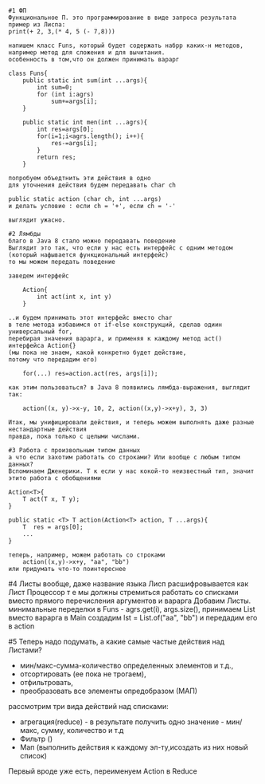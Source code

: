 
	#1 ФП 
	Функциональное П. это программирование в виде запроса результата
	пример из Лиспа:
	print(+ 2, 3,(* 4, 5 (- 7,8))) 

	напишем класс Funs, который будет содержать набрр каких-н методов,
	например метод для сложения и для вычитания. 
	особенность в том,что он должен принимать варарг

	class Funs{
		public static int sum(int ...args){
			int sum=0;
			for (int i:agrs)
				sum+=args[i];
		}
		
		public static int men(int ...agrs){
			int res=args[0];
			for(i=1;i<agrs.length(); i++){
				res-=args[i];
			}
			return res;
		}

	попробуем объедтнить эти действия в одно
	для уточнения действия будем передавать char ch

	public static action (char ch, int ...args)
	и делать условие : если ch = '+', если ch = '-'

	выглядит ужасно. 

	#2 Лямбды
	благо в Java 8 стало можно передавать поведение
	Выглядит это так, что если у нас есть интерфейс с одним методом
	(который нафывается функциональный интерфейс)
	то мы можем передать поведение

	заведем интерфейс 

		Action{
			int act(int x, int y)
		}

	..и будем принимать этот интерфейс вместо char
	в теле метода избавимся от if-else конструкций, сделав одиин универсальный for, 
	перебирая значения варарга, и применяя к каждому метод act() интерфейса Action{}
	(мы пока не знаем, какой конкретно будет действие, 
	потому что передадим его)

		for(...) res=action.act(res, args[i]);

	как этим пользоваться? в Java 8 появились лямбда-выражения, выглядит так:

		action((x, y)->x-y, 10, 2, action((x,y)->x+y), 3, 3) 
		
	Итак, мы унифицировали действия, и теперь можем выполнять даже разные нестандартные действия
	правда, пока только с целыми числами.

	#3 Работа с произвольным типом данных
	а что если захотим работать со строками? Или вообще с любым типом данных?
	Вспоминаем Дженерики. Т к если у нас кокой-то неизвестный тип, значит этито работа с обобщениями

	Action<T>{
		T act(T x, T y);
	} 

	public static <T> T action(Action<T> action, T ...args){
		T  res = args[0];
		...
	}

	теперь, например, можем работать со строками
		action((x,y)->x+y, "aa", "bb")
	или придумать что-то поинтереснее

#4 Листы
вообще, даже название языка Лисп расшифровывается как Лист Процессор
т е мы должны стремиться работать со списками вместо прямого перечисления аргументов и варарга
Добавим Листы.
минимальные переделки в Funs - agrs.get(i), args.size(), принимаем List<T> вместо варарга
в Main создадим lst = List.of("aa", "bb") и передадим его в action 

#5
Теперь надо подумать, а какие самые частые действия над Листами?
- мин/макс-сумма-количество определенных элементов и т.д.,
- отсортировать (ее пока не трогаем),
- отфильтровать, 
- преобразовать все элементы опредобразом (МАП)

 рассмотрим три вида действий над списками:
  - агрегация(reduce) - в результате получить одно значение - мин/макс, сумму, количество и т.д
  - Фильтр ()
  - Мап (выполнить действия к каждому эл-ту,исоздать из них новый список)
  
Первый вроде уже есть, переименуем Action в Reduce 